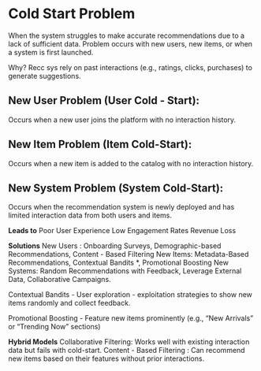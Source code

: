 # Cold Start Problem

When the system struggles to make accurate recommendations due to a lack of sufficient data. 
Problem occurs with new users, new items, or when a system is first launched. 

Why? Recc sys rely on past interactions (e.g., ratings, clicks, purchases) to generate suggestions. 

## New User Problem (User Cold - Start):
Occurs when a new user joins the platform with no interaction history.

## New Item Problem (Item Cold-Start):
Occurs when a new item is added to the catalog with no interaction history. 

## New System Problem (System Cold-Start):
Occurs when the recommendation system is newly deployed and has limited interaction data from both users and items.

**Leads to** 
Poor User Experience
Low Engagement Rates
Revenue Loss

**Solutions** 
New Users : Onboarding Surveys, Demographic-based Recommendations, Content - Based Filtering
New Items: Metadata-Based Recommendations, Contextual Bandits *, Promotional Boosting 
New Systems: Random Recommendations with Feedback, Leverage External Data, Collaborative Campaigns. 


Contextual Bandits - User exploration - exploitation strategies to show new items randomly and collect feedback. 

Promotional Boosting - Feature new items prominently (e.g., “New Arrivals” or “Trending Now” sections)

**Hybrid Models**
Collaborative Filtering: Works well with existing interaction data but fails with cold-start.
Content - Based Filtering : Can recommend new items based on their features without prior interactions.
